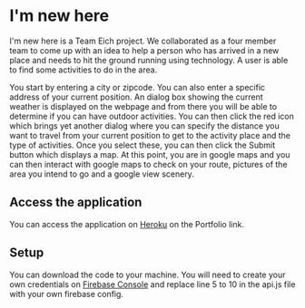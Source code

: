 # I'm new here

I'm new here is a Team Eich project. We collaborated as a four member team to come up with an idea to help a person who has arrived in a new place and needs to hit the ground running using technology. A user is able to find some activities to do in the area.

You start by entering a city or zipcode. You can also enter a specific address of your current position. An dialog box showing the current weather is displayed on the webpage and from there you will be able to determine if you can have outdoor activities. You can then click the red icon which brings yet another dialog where you can specify the distance you want to travel from your current position to get to the activity place and the type of activities. Once you select these, you can then click the Submit button which displays a map. At this point, you are in google maps and you can then interact with google maps to check on your route, pictures of the area you intend to go and a google view scenery.


## Access the application
You can access the application on [Heroku](https://serene-forest-57972.herokuapp.com) on the Portfolio link.


## Setup

You can download the code to your machine. You will need to create your own credentials on [Firebase Console](https://console.firebase.google.com) and replace line 5 to 10 in the api.js file with your own firebase config.
